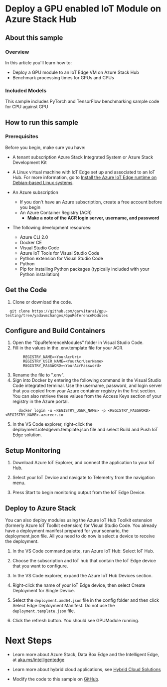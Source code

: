 # Deploy a GPU enabled IoT Module on Azure Stack Hub
## About this sample
### Overview
In this article you'll learn how to:
  - Deploy a GPU module to an IoT Edge VM on Azure Stack Hub
  - Benchmark processing times for GPUs and CPUs

### Included Models
This sample includes PyTorch and TensorFlow benchmarking sample code for CPU against GPU

## How to run this sample
### Prerequisites
Before you begin, make sure you have:
  - A tenant subscription Azure Stack Integrated System or Azure Stack Development Kit
  - A Linux virtual machine with IoT Edge set up and associated to an IoT Hub. For more information, go to [Install the Azure IoT Edge runtime on Debian-based Linux systems](https://docs.microsoft.com/en-us/azure/iot-edge/how-to-install-iot-edge-linux).

  - An Azure subscription
      - If you don't have an Azure subscription, create a free account
        before you begin
      - An Azure Container Registry (ACR)
          - **Make a note of the ACR login server, username, and
            password**

  - The following development resources:
      - Azure CLI 2.0   
      - Docker CE 
      - Visual Studio Code  
      - Azure IoT Tools for Visual Studio Code    
      - Python extension for Visual Studio Code    
      - Python    
      - Pip for installing Python packages (typically included with your
        Python installation)

## Get the Code

1.  Clone or download the code.
```
  git clone https://github.com/garvitarai/gpu-testing/tree/yadavmchanges/GpuReferenceModules
```
## Configure and Build Containers
1.  Open the “GpuReferenceModules” folder in Visual Studio Code.
2.  Fill in the values in the .env.template file for your ACR.
```
        REGISTRY_NAME=<YourAcrUri>
        REGISTRY_USER_NAME=<YourAcrUserName>
        REGISTRY_PASSWORD=<YourAcrPassword>
```
3.  Rename the file to ".env".
4.  Sign into Docker by entering the following command in the Visual
    Studio Code integrated terminal. Use the username, password, and login
    server that you copied from your Azure container registry in the
    first section. You can also retrieve these values from the Access
    Keys section of your registry in the Azure portal.  
```
      docker login -u <REGISTRY_USER_NAME> -p <REGISTRY_PASSWORD> <REGISTRY_NAME>.azurecr.io
```
5.  In the VS Code explorer, right-click the deployment.iotedgevm.template.json
    file and select Build and Push IoT Edge solution.

## Setup Monitoring 

1.  Download Azure IoT Explorer, and connect the application to your IoT Hub.

2.  Select your IoT Device and navigate to Telemetry from the navigation menu.

3. Press Start to begin monitoring output from the IoT Edge Device.

## Deploy to Azure Stack

You can also deploy modules using the Azure IoT Hub Toolkit extension
(formerly Azure IoT Toolkit extension) for Visual Studio Code. You
already have a deployment manifest prepared for your scenario, the
deployment.json file. All you need to do now is select a device to
receive the deployment.

1.  In the VS Code command palette, run Azure IoT Hub: Select IoT Hub.

2.  Choose the subscription and IoT hub that contain the IoT Edge device
    that you want to configure.

3.  In the VS Code explorer, expand the Azure IoT Hub Devices section.

4.  Right-click the name of your IoT Edge device, then select Create
    Deployment for Single Device.

5.  Select the `deployment.amd64.json` file in the config folder and then click
    Select Edge Deployment Manifest. Do not use the
    `deployment.template.json` file.

6.  Click the refresh button. You should see GPUModule running.

# Next Steps

  - Learn more about Azure Stack, Data Box Edge and the Intelligent Edge, at [aka.ms/intelligentedge](https://aka.ms/intelligentedge)

  - Learn more about hybrid cloud applications, see [Hybrid Cloud
    Solutions](https://aka.ms/azsdevtutorials)

  - Modify the code to this sample on
    [GitHub](https://github.com/Azure-Samples/azure-intelligent-edge-patterns).
